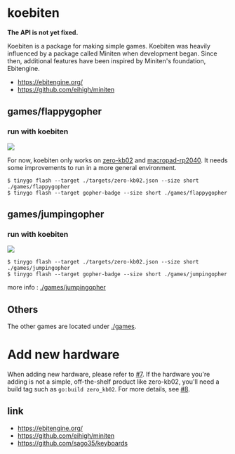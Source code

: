 # koebiten

**The API is not yet fixed.**

Koebiten is a package for making simple games.
Koebiten was heavily influenced by a package called Miniten when development began.
Since then, additional features have been inspired by Miniten's foundation, Ebitengine.

* https://ebitengine.org/
* https://github.com/eihigh/miniten

## games/flappygopher

### run with koebiten

![](./images/flappygopher.jpg)

For now, koebiten only works on [zero-kb02](https://github.com/sago35/keyboards) and [macropad-rp2040](https://learn.adafruit.com/adafruit-macropad-rp2040). It needs some improvements to run in a more general environment.  

```
$ tinygo flash --target ./targets/zero-kb02.json --size short ./games/flappygopher
$ tinygo flash --target gopher-badge --size short ./games/flappygopher
```

## games/jumpingopher

### run with koebiten

![](./images/jumpingopher.jpg)

```
$ tinygo flash --target ./targets/zero-kb02.json --size short ./games/jumpingopher
$ tinygo flash --target gopher-badge --size short ./games/jumpingopher
```

more info : [./games/jumpingopher](./games/jumpingopher)

## Others

The other games are located under [./games](./games).

# Add new hardware

When adding new hardware, please refer to [#7](https://github.com/sago35/koebiten/pull/7).
If the hardware you're adding is not a simple, off-the-shelf product like zero-kb02,
you'll need a build tag such as `go:build zero_kb02`.
For more details, see [#8](https://github.com/sago35/koebiten/pull/8).

## link

* https://ebitengine.org/
* https://github.com/eihigh/miniten
* https://github.com/sago35/keyboards
